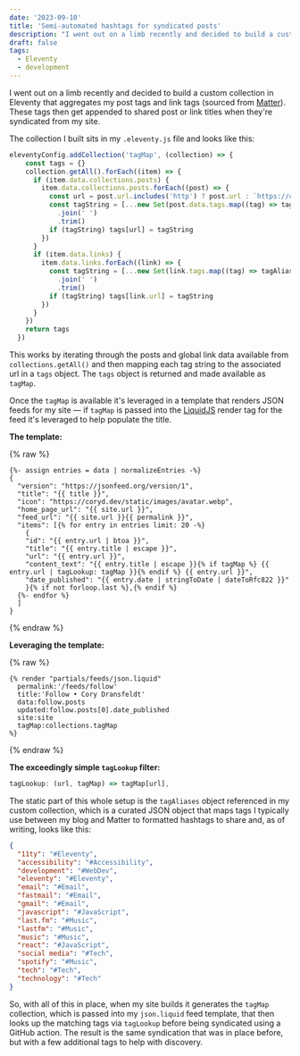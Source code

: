 ```yaml
---
date: '2023-09-10'
title: 'Semi-automated hashtags for syndicated posts'
description: "I went out on a limb recently and decided to build a custom collection in Eleventy that aggregates my post tags and link tags (sourced from Matter). These tags then get appended to shared post or link titles when they're syndicated from my site."
draft: false
tags:
  - Eleventy
  - development
---
```

I went out on a limb recently and decided to build a custom collection in Eleventy that aggregates my post tags and link tags (sourced from [Matter](https://getmatter.com)). These tags then get appended to shared post or link titles when they're syndicated from my site.<!-- excerpt -->

The collection I built sits in my `.eleventy.js` file and looks like this:

```javascript
eleventyConfig.addCollection('tagMap', (collection) => {
    const tags = {}
    collection.getAll().forEach((item) => {
      if (item.data.collections.posts) {
        item.data.collections.posts.forEach((post) => {
          const url = post.url.includes('http') ? post.url : `https://coryd.dev${post.url}`
          const tagString = [...new Set(post.data.tags.map((tag) => tagAliases[tag.toLowerCase()]))]
            .join(' ')
            .trim()
          if (tagString) tags[url] = tagString
        })
      }
      if (item.data.links) {
        item.data.links.forEach((link) => {
          const tagString = [...new Set(link.tags.map((tag) => tagAliases[tag.toLowerCase()]))]
            .join(' ')
            .trim()
          if (tagString) tags[link.url] = tagString
        })
      }
    })
    return tags
  })
```

This works by iterating through the posts and global link data available from `collections.getAll()` and then mapping each tag string to the associated url in a `tags` object. The `tags` object is returned and made available as `tagMap`.

Once the `tagMap` is available it's leveraged in a template that renders JSON feeds for my site — if `tagMap` is passed into the [LiquidJS](https://liquidjs.com/) render tag for the feed it's leveraged to help populate the title.

**The template:**

{% raw %}

```liquid
{%- assign entries = data | normalizeEntries -%}
{
  "version": "https://jsonfeed.org/version/1",
  "title": "{{ title }}",
  "icon": "https://coryd.dev/static/images/avatar.webp",
  "home_page_url": "{{ site.url }}",
  "feed_url": "{{ site.url }}{{ permalink }}",
  "items": [{% for entry in entries limit: 20 -%}
    {
    "id": "{{ entry.url | btoa }}",
    "title": "{{ entry.title | escape }}",
    "url": "{{ entry.url }}",
    "content_text": "{{ entry.title | escape }}{% if tagMap %} {{ entry.url | tagLookup: tagMap }}{% endif %} {{ entry.url }}",
    "date_published": "{{ entry.date | stringToDate | dateToRfc822 }}"
    }{% if not forloop.last %},{% endif %}
  {%- endfor %}
  ]
}
```

{% endraw %}

**Leveraging the template:**

{% raw %}

```liquid
{% render "partials/feeds/json.liquid"
  permalink:'/feeds/follow'
  title:'Follow • Cory Dransfeldt'
  data:follow.posts
  updated:follow.posts[0].date_published
  site:site
  tagMap:collections.tagMap
%}
```

{% endraw %}

**The exceedingly simple `tagLookup` filter:**

```javascript
tagLookup: (url, tagMap) => tagMap[url],
```

The static part of this whole setup is the `tagAliases` object referenced in my custom collection, which is a curated JSON object that maps tags I typically use between my blog and Matter to formatted hashtags to share and, as of writing, looks like this:

```json
{
  "11ty": "#Eleventy",
  "accessibility": "#Accessibility",
  "development": "#WebDev",
  "eleventy": "#Eleventy",
  "email": "#Email",
  "fastmail": "#Email",
  "gmail": "#Email",
  "javascript": "#JavaScript",
  "last.fm": "#Music",
  "lastfm": "#Music",
  "music": "#Music",
  "react": "#JavaScript",
  "social media": "#Tech",
  "spotify": "#Music",
  "tech": "#Tech",
  "technology": "#Tech"
}
```

So, with all of this in place, when my site builds it generates the `tagMap` collection, which is passed into my `json.liquid` feed template, that then looks up the matching tags via `tagLookup` before being syndicated using a GitHub action. The result is the same syndication that was in place before, but with a few additional tags to help with discovery.
